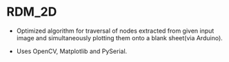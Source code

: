 # RDM_2D


- Optimized algorithm for traversal of nodes extracted from given input image and simultaneously plotting them onto a blank sheet(via Arduino).


- Uses OpenCV, Matplotlib and PySerial.
